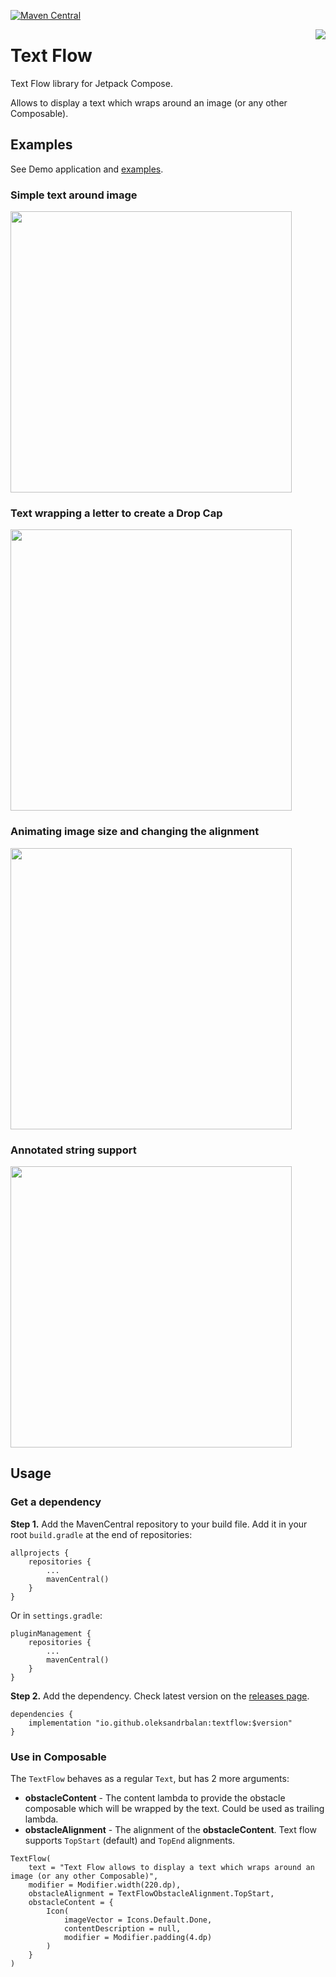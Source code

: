 [![Maven Central](https://img.shields.io/maven-central/v/io.github.oleksandrbalan/textflow.svg?label=Maven%20Central)](https://search.maven.org/artifact/io.github.oleksandrbalan/textflow)

<img align="right" src="https://user-images.githubusercontent.com/20944869/192884656-f962028f-cbd5-4b24-91ee-2ad50bda1e5c.png">

# Text Flow

Text Flow library for Jetpack Compose.

Allows to display a text which wraps around an image (or any other Composable).

## Examples

See Demo application and [examples](demo/src/main/kotlin/eu/wewox/textflow/screens).

### Simple text around image

<img src="https://user-images.githubusercontent.com/20944869/192884872-3e9b3952-2b8c-40c7-b44c-3f2c5eefce70.png" width="450">

### Text wrapping a letter to create a Drop Cap

<img src="https://user-images.githubusercontent.com/20944869/192884891-a5c151d1-95c0-413d-93f6-9263cb9ec3f8.gif" width="450">

### Animating image size and changing the alignment

<img src="https://user-images.githubusercontent.com/20944869/192884918-bf434adf-46e9-45df-956d-da7258886e65.gif" width="450">

### Annotated string support

<img src="https://user-images.githubusercontent.com/20944869/192884942-ca3b1f11-5009-4489-a971-99dda86bba58.gif" width="450">

## Usage

### Get a dependency

**Step 1.** Add the MavenCentral repository to your build file.
Add it in your root `build.gradle` at the end of repositories:
```
allprojects {
    repositories {
        ...
        mavenCentral()
    }
}
```

Or in `settings.gradle`:
```
pluginManagement {
    repositories {
        ...
        mavenCentral()
    }
}
```

**Step 2.** Add the dependency.
Check latest version on the [releases page](https://github.com/oleksandrbalan/textflow/releases).
```
dependencies {
    implementation "io.github.oleksandrbalan:textflow:$version"
}
```

### Use in Composable

The `TextFlow` behaves as a regular `Text`, but has 2 more arguments:
* **obstacleContent** - The content lambda to provide the obstacle composable which will be wrapped by the text. Could be used as trailing lambda.
* **obstacleAlignment** - The alignment of the **obstacleContent**. Text flow supports `TopStart` (default) and `TopEnd` alignments.

```
TextFlow(
    text = "Text Flow allows to display a text which wraps around an image (or any other Composable)",
    modifier = Modifier.width(220.dp),
    obstacleAlignment = TextFlowObstacleAlignment.TopStart,
    obstacleContent = {
        Icon(
            imageVector = Icons.Default.Done,
            contentDescription = null,
            modifier = Modifier.padding(4.dp)
        )
    }
)
```
